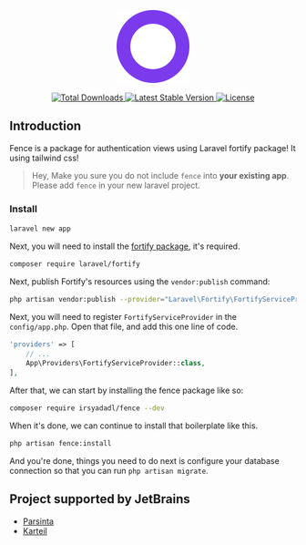 <p align="center"><img src="/art/logo.svg" alt="Logo Breeze"></p>

<p align="center">
    <a href="https://packagist.org/packages/irsyadadl/fence">
        <img src="https://img.shields.io/packagist/dt/irsyadadl/fence" alt="Total Downloads">
    </a>
    <a href="https://packagist.org/packages/irsyadadl/fence">
        <img src="https://img.shields.io/packagist/v/irsyadadl/fence" alt="Latest Stable Version">
    </a>
    <a href="https://packagist.org/packages/irsyadadl/fence">
        <img src="https://img.shields.io/packagist/l/irsyadadl/fence" alt="License">
    </a>
</p>

## Introduction
Fence is a package for authentication views using Laravel fortify package! It using tailwind css!

> Hey, Make you sure you do not include `fence` into __your existing app__. Please add `fence` in your new laravel project.
### Install
```bash
laravel new app
```
Next, you will need to install the [fortify package](https://github.com/laravel/fortify), it's required.

```bash
composer require laravel/fortify
```

Next, publish Fortify's resources using the `vendor:publish` command:

```bash
php artisan vendor:publish --provider="Laravel\Fortify\FortifyServiceProvider"
```

Next, you will need to register `FortifyServiceProvider` in the `config/app.php`. Open that file, and add this one line of code.

```php
'providers' => [
    // ...
    App\Providers\FortifyServiceProvider::class,
],
```

After that, we can start by installing the fence package like so:

```bash
composer require irsyadadl/fence --dev
```
When it's done, we can continue to install that boilerplate like this.
```bash
php artisan fence:install
```
And you're done, things you need to do next is configure your database connection so that you can run `php artisan migrate`.

## Project supported by JetBrains
- [Parsinta](https://parsinta.com)
- [Karteil](https://karteil.com)
